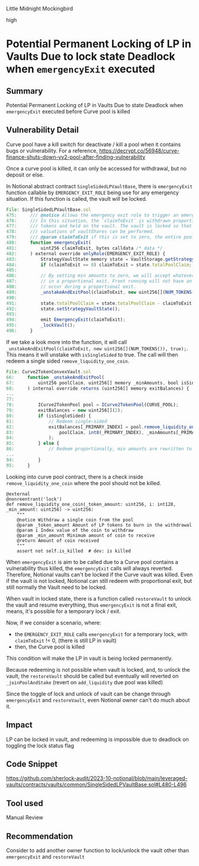 Little Midnight Mockingbird

high

# Potential Permanent Locking of LP in Vaults Due to lock state Deadlock when `emergencyExit` executed

## Summary
 
Potential Permanent Locking of LP in Vaults Due to state Deadlock when `emergencyExit` executed before Curve pool is killed

## Vulnerability Detail

Curve pool have a kill switch for deactivate / kill a pool when it contains bugs or vulnerability. For a reference,
https://decrypt.co/56948/curve-finance-shuts-down-yv2-pool-after-finding-vulnerability

Once a curve pool is killed, it can only be accessed for withdrawal, but no deposit or else.

In Notional abstract contract `SingleSidedLPVaultBase`, there is `emergencyExit` function callable by `EMERGENCY_EXIT_ROLE` being use for any emergency situation. If this function is called, the vault will be locked.

```js
File: SingleSidedLPVaultBase.sol
475:     /// @notice Allows the emergency exit role to trigger an emergency exit on the vault.
476:     /// In this situation, the `claimToExit` is withdrawn proportionally to the underlying
477:     /// tokens and held on the vault. The vault is locked so that no entries, exits or
478:     /// valuations of vaultShares can be performed.
479:     /// @param claimToExit if this is set to zero, the entire pool claim is withdrawn
480:     function emergencyExit(
481:         uint256 claimToExit, bytes calldata /* data */
482:     ) external override onlyRole(EMERGENCY_EXIT_ROLE) {
483:         StrategyVaultState memory state = VaultStorage.getStrategyVaultState();
484:         if (claimToExit == 0) claimToExit = state.totalPoolClaim;
485: 
486:         // By setting min amounts to zero, we will accept whatever tokens come from the pool
487:         // in a proportional exit. Front running will not have an effect since no trading will
488:         // occur during a proportional exit.
489:         _unstakeAndExitPool(claimToExit, new uint256[](NUM_TOKENS()), true);
490: 
491:         state.totalPoolClaim = state.totalPoolClaim - claimToExit;
492:         state.setStrategyVaultState();
493: 
494:         emit EmergencyExit(claimToExit);
495:         _lockVault();
496:     }
```

If we take a look more into the function, it will call `_unstakeAndExitPool(claimToExit, new uint256[](NUM_TOKENS()), true);`. This means it will unstake with `isSingleSided` to true. The call will then redeem a single sided `remove_liquidity_one_coin`.

```js
File: Curve2TokenConvexVault.sol
66:     function _unstakeAndExitPool(
67:         uint256 poolClaim, uint256[] memory _minAmounts, bool isSingleSided
68:     ) internal override returns (uint256[] memory exitBalances) {
...
77: 
78:         ICurve2TokenPool pool = ICurve2TokenPool(CURVE_POOL);
79:         exitBalances = new uint256[](2);
80:         if (isSingleSided) {
81:             // Redeem single-sided
82:             exitBalances[_PRIMARY_INDEX] = pool.remove_liquidity_one_coin(
83:                 poolClaim, int8(_PRIMARY_INDEX), _minAmounts[_PRIMARY_INDEX]
84:             );
85:         } else {
86:             // Redeem proportionally, min amounts are rewritten to a fixed length array
...
94:         }
95:     }
```

Looking into curve pool contract, there is a check inside `remove_liquidity_one_coin` where the pool should not be killed. 

```vy
@external
@nonreentrant('lock')
def remove_liquidity_one_coin(_token_amount: uint256, i: int128, _min_amount: uint256) -> uint256:
    """
    @notice Withdraw a single coin from the pool
    @param _token_amount Amount of LP tokens to burn in the withdrawal
    @param i Index value of the coin to withdraw
    @param _min_amount Minimum amount of coin to receive
    @return Amount of coin received
    """
    assert not self.is_killed  # dev: is killed
```

When `emergencyExit` is aim to be called due to a Curve pool contains a vulnerability thus killed, the `emergencyExit` calls will always reverted. Therefore, Notional vaults can't be locked if the Curve vault was killed.  Even if the vault is not locked, Notional can still redeem with proportional exit, but still normally the Vault need to be locked.

When vault in locked state, there is a function called `restoreVault` to unlock the vault and resume everything, thus `emergencyExit` is not a final exit, means, it's possible for a temporary lock / exit.

Now, if we consider a scenario, where:
- the `EMERGENCY_EXIT_ROLE` calls `emergencyExit` for a temporary lock, with `claimToExit` != 0, (there is still LP in vault)
- then, the Curve pool is killed

This condition will make the LP in vault is being locked permanently.

Because redeeming is not possible when vault is locked, and, to unlock the vault, the `restoreVault` should be called but eventually will reverted on `_joinPoolAndStake` (revert on `add_liquidity` due pool was killed) 

Since the toggle of lock and unlock of vault can be change through `emergencyExit` and `restoreVault`, even Notional owner can't do much about it.

## Impact

LP can be locked in vault, and redeeming is impossible due to deadlock on toggling the lock status flag

## Code Snippet

https://github.com/sherlock-audit/2023-10-notional/blob/main/leveraged-vaults/contracts/vaults/common/SingleSidedLPVaultBase.sol#L480-L496

## Tool used

Manual Review

## Recommendation

Consider to add another owner function to lock/unlock the vault other than `emergencyExit` and `restoreVault`